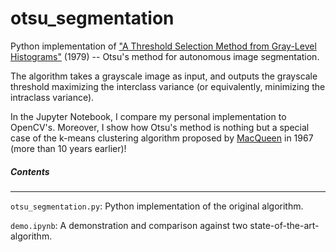 # otsu_segmentation

 Python implementation of  ["A Threshold Selection Method from Gray-Level Histograms"](https://ieeexplore.ieee.org/document/4310076) (1979) -- Otsu's method for autonomous image segmentation.
 
 The algorithm takes a grayscale image as input, and outputs the grayscale threshold maximizing the interclass variance (or equivalently, minimizing the intraclass variance). 
 
 In the Jupyter Notebook, I compare my personal implementation to OpenCV's. Moreover, I show how Otsu's method is nothing but a special case of the k-means clustering algorithm proposed by [MacQueen](https://books.google.co.uk/books?hl=en&lr=&id=IC4Ku_7dBFUC&oi=fnd&pg=PA281&dq=related:NfMlILJJH88J:scholar.google.com/&ots=nQVgC-ObtP&sig=Ci0RxETPxwKxHViD3j5GXDezdlU&redir_esc=y#v=onepage&q&f=false) in 1967 (more than 10 years earlier)!

##### Contents
---------------
```otsu_segmentation.py```: Python implementation of the original algorithm.

```demo.ipynb```: A demonstration and comparison against two state-of-the-art-algorithm.
